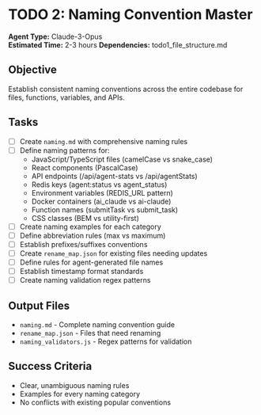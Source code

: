 # TODO 2: Naming Convention Master
**Agent Type:** Claude-3-Opus  
**Estimated Time:** 2-3 hours
**Dependencies:** todo1_file_structure.md

## Objective
Establish consistent naming conventions across the entire codebase for files, functions, variables, and APIs.

## Tasks
- [ ] Create `naming.md` with comprehensive naming rules
- [ ] Define naming patterns for:
  - JavaScript/TypeScript files (camelCase vs snake_case)
  - React components (PascalCase)
  - API endpoints (/api/agent-stats vs /api/agentStats)
  - Redis keys (agent:status vs agent_status)
  - Environment variables (REDIS_URL pattern)
  - Docker containers (ai_claude vs ai-claude)
  - Function names (submitTask vs submit_task)
  - CSS classes (BEM vs utility-first)
- [ ] Create naming examples for each category
- [ ] Define abbreviation rules (max vs maximum)
- [ ] Establish prefixes/suffixes conventions
- [ ] Create `rename_map.json` for existing files needing updates
- [ ] Define rules for agent-generated file names
- [ ] Establish timestamp format standards
- [ ] Create naming validation regex patterns

## Output Files
- `naming.md` - Complete naming convention guide
- `rename_map.json` - Files that need renaming
- `naming_validators.js` - Regex patterns for validation

## Success Criteria
- Clear, unambiguous naming rules
- Examples for every naming category
- No conflicts with existing popular conventions